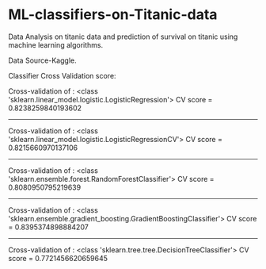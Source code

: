 # ML-classifiers-on-Titanic-data

Data Analysis on titanic data and prediction of survival on titanic using machine learning algorithms.

Data Source-Kaggle.


Classifier Cross Validation score:

Cross-validation of : <class 'sklearn.linear_model.logistic.LogisticRegression'>
CV score = 0.8238259840193602

****

Cross-validation of : <class 'sklearn.linear_model.logistic.LogisticRegressionCV'>
CV score = 0.8215660970137106

****

Cross-validation of : <class 'sklearn.ensemble.forest.RandomForestClassifier'>
CV score = 0.8080950795219639

****

Cross-validation of : <class 'sklearn.ensemble.gradient_boosting.GradientBoostingClassifier'>
CV score = 0.8395374898884207

****

Cross-validation of : <class 'sklearn.tree.tree.DecisionTreeClassifier'>
CV score = 0.7721456620659645


